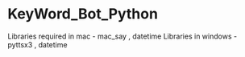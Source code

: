 # KeyWord_Bot_Python
Libraries required in mac - mac_say , datetime
Libraries in windows - pyttsx3 , datetime

